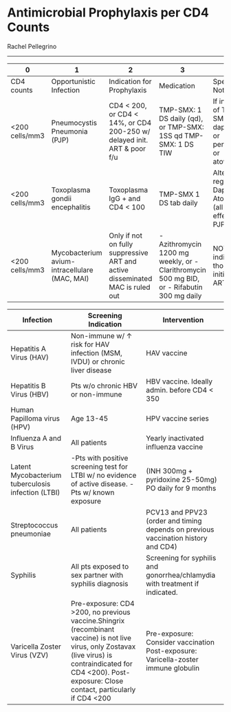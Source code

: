 # Antimicrobial Prophylaxis per CD4 Counts 

Rachel Pellegrino

---

| 0               | 1                                              | 2                                                                             | 3                                                                                          | 4                                                                            |
|-----------------|------------------------------------------------|-------------------------------------------------------------------------------|--------------------------------------------------------------------------------------------|------------------------------------------------------------------------------|
| CD4 counts      | Opportunistic Infection                        | Indication for Prophylaxis                                                    | Medication                                                                                 | Special Notes                                                                |
| <200 cells/mm3 | Pneumocystis Pneumonia (PJP)                   | CD4 < 200, or CD4 < 14%, or CD4 200-250 w/ delayed init. ART & poor f/u     | TMP-SMX: 1 DS daily (qd), or TMP-SMX: 1SS qd TMP-SMX: 1 DS TIW                             | If intolerant of TMP-SMX: dapsone\*, or pentamidine, or atovaquone           |
| <200 cells/mm3 | Toxoplasma gondii encephalitis                 | Toxoplasma IgG + and CD4 < 100                                               | TMP-SMX 1 DS tab daily                                                                     | Alternative regimens: Dapsone, or Atovaquone (all regimens effect. for PJP ) |
| <200 cells/mm3 | Mycobacterium avium- intracellulare (MAC, MAI) | Only if not on fully suppressive ART and active disseminated MAC is ruled out | - Azithromycin 1200 mg weekly, or -Clarithromycin 500 mg BID, or - Rifabutin 300 mg daily | NOT indicated for those initiating ART                                       |

| Infection                                          | Screening Indication                                                                                                                                                                                               | Intervention                                                                       |
|----------------------------------------------------|--------------------------------------------------------------------------------------------------------------------------------------------------------------------------------------------------------------------|------------------------------------------------------------------------------------|
| Hepatitis A Virus (HAV)                            | Non-immune w/ ↑ risk for HAV infection (MSM, IVDU) or chronic liver disease                                                                                                                                        | HAV vaccine                                                                        |
| Hepatitis B Virus (HBV)                            | Pts w/o chronic HBV or non-immune                                                                                                                                                                                  | HBV vaccine. Ideally admin. before CD4 < 350                                      |
| Human Papilloma virus (HPV)                        | Age 13-45                                                                                                                                                                                                          | HPV vaccine series                                                                 |
| Influenza A and B Virus                            | All patients                                                                                                                                                                                                       | Yearly inactivated influenza vaccine                                               |
| Latent Mycobacterium tuberculosis infection (LTBI) | -Pts with positive screening test for LTBI w/ no evidence of active disease. -Pts w/ known exposure                                                                                                                | (INH 300mg + pyridoxine 25-50mg) PO daily for 9 months                             |
| Streptococcus pneumoniae                           | All patients                                                                                                                                                                                                       | PCV13 and PPV23 (order and timing depends on previous vaccination history and CD4) |
| Syphilis                                           | All pts exposed to sex partner with syphilis diagnosis                                                                                                                                                             | Screening for syphilis and gonorrhea/chlamydia with treatment if indicated.        |
| Varicella Zoster Virus (VZV)                       | Pre-exposure: CD4 >200, no previous vaccine.Shingrix (recombinant vaccine) is not live virus, only Zostavax (live virus) is contraindicated for CD4 <200). Post-exposure: Close contact, particularly if CD4 <200 | Pre-exposure: Consider vaccination Post-exposure: Varicella-zoster immune globulin |
